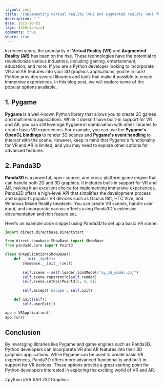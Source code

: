 ```yaml
---
layout: post
title: "Implementing virtual reality (VR) and augmented reality (AR) features in Python 3D graphics"
description: " "
date: 2023-10-03
tags: [3DGraphics]
comments: true
share: true
---
```


In recent years, the popularity of **Virtual Reality (VR)** and **Augmented Reality (AR)** has been on the rise. These technologies have the potential to revolutionize various industries, including gaming, entertainment, education, and more. If you are a Python developer looking to incorporate VR and AR features into your 3D graphics applications, you're in luck! Python provides several libraries and tools that make it possible to create immersive experiences. In this blog post, we will explore some of the popular options available.

## 1. Pygame

**Pygame** is a well-known Python library that allows you to create 2D games and multimedia applications. While it doesn't have built-in support for VR and AR, you can still leverage Pygame in combination with other libraries to create basic VR experiences. For example, you can use the **Pygame's OpenGL bindings** to render 3D scenes and **Pygame's event handling** to interact with the scene. However, keep in mind that Pygame's functionality for VR and AR is limited, and you may need to explore other options for advanced features.

## 2. Panda3D

**Panda3D** is a powerful, open-source, and cross-platform game engine that can handle both 2D and 3D graphics. It includes built-in support for VR and AR, making it an excellent choice for implementing immersive experiences. Panda3D offers a high-level API that simplifies the development process and supports popular VR devices such as Oculus Rift, HTC Vive, and Windows Mixed Reality headsets. You can create VR scenes, handle user input, and incorporate various effects using Panda3D's extensive documentation and rich feature set.

Here's an example code snippet using Panda3D to set up a basic VR scene:

```python
import direct.directbase.DirectStart

from direct.showbase.ShowBase import ShowBase
from panda3d.core import Point3

class VRApplication(ShowBase):
    def __init__(self):
        ShowBase.__init__(self)
        
        self.scene = self.loader.loadModel("my_3d_model.obj")
        self.scene.reparentTo(self.render)
        self.scene.setPos(Point3(0, 0, 0))
        
        self.accept('escape', self.quit)

    def quit(self):
        self.userExit()

app = VRApplication()
app.run()
```

## Conclusion

By leveraging libraries like Pygame and game engines such as Panda3D, Python developers can incorporate VR and AR features into their 3D graphics applications. While Pygame can be used to create basic VR experiences, Panda3D offers more advanced functionality and built-in support for VR devices. These options provide a great starting point for Python developers interested in exploring the exciting world of VR and AR.

#python #VR #AR #3DGraphics